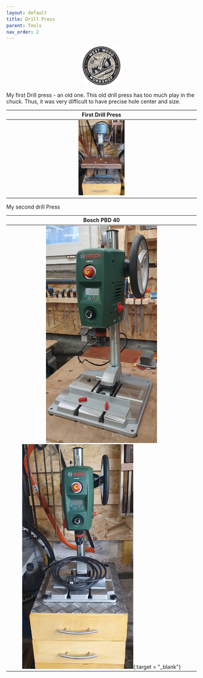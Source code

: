 ```yaml
---
layout: default
title: Drill Press
parent: Tools
nav_order: 2
---
```


<p align="center"> <img src="../media/www_logo.png" width="20%" height="20%"/> </p>


My first Drill press - an old one. This old drill press has too much play in the chuck. 
Thus, it was very difficult to have precise hole center and size. 


|                                                                 First Drill Press                                                                 |
|:-------------------------------------------------------------------------------------------------------------------------------------------------:|
| [<img alt="image" height="25%" src="/media/Drill_Press.jpg" width="25%"/>](https://garlatti.github.io/media/Drill_Press.jpg)  | 

 My second drill Press

|                                                                                                                                            Bosch PBD 40                                                                                                                                            |
|:--------------------------------------------------------------------------------------------------------------------------------------------------------------------------------------------------------------------------------------------------------------------------------------------------:|
|      [<img alt="image" height="60%" src="/media/Bosch_PBD_40.jpg" width="60%"/>](https://garlatti.github.io/media/Bosch_PBD_40.jpg)    [<img alt="image" height="60%" src="/media/Bosch_PBD_40_1.jpg" width="60%"/>](https://garlatti.github.io/media/Bosch_PBD_40_1.jpg){:target = "_blank"}      | 